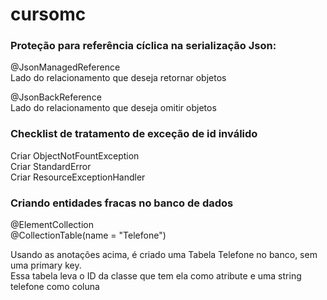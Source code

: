 # cursomc

### Proteção para referência cíclica na serialização Json:
@JsonManagedReference  
Lado do relacionamento que deseja retornar objetos

@JsonBackReference  
Lado do relacionamento que deseja omitir objetos

### Checklist de tratamento de exceção de id inválido
Criar ObjectNotFountException  
Criar StandardError  
Criar ResourceExceptionHandler  

### Criando entidades fracas no banco de dados
@ElementCollection  
@CollectionTable(name = "Telefone")

Usando as anotações acima, é criado uma Tabela Telefone no banco, sem uma primary key.  
Essa tabela leva o ID da classe que tem ela como atribute e uma string telefone como coluna

